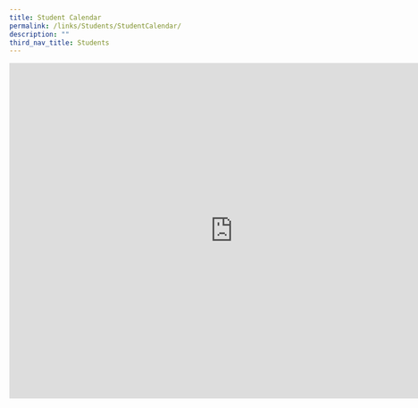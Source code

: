 ```yaml
---
title: Student Calendar
permalink: /links/Students/StudentCalendar/
description: ""
third_nav_title: Students
---
```

<div align="justify">

<iframe src="https://calendar.google.com/calendar/embed?src=88eb6fa3865b3df63bc84521ee93738d0ac34ef3b1b170a427bf704a8864607e%40group.calendar.google.com&ctz=Asia%2FSingapore" style="border: 0" width="800" height="600" frameborder="0" scrolling="no"></iframe>
	
	
</div>